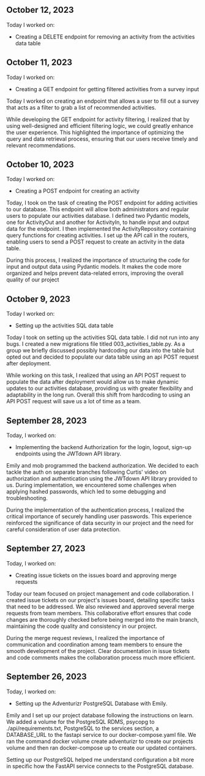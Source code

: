 <!-- In the journals, every day that you work on the project, you must make an entry in your journal after you've finished that day. At a minimum, you'll need to include the following information in each entry:

The date of the entry

A list of features/issues that you worked on and who you worked with, if applicable

A reflection on any design conversations that you had

At least one ah-ha! moment that you had during your coding, however small

Keep your journal in reverse chronological order. Always put new entries at the top. -->
## October 12, 2023

Today I worked on:

* Creating a DELETE endpoint for removing an activity from the activities data table

## October 11, 2023

Today I worked on:

* Creating a GET endpoint for getting filtered activities from a survey input

Today I worked on creating an endpoint that allows a user to fill out a survey that acts as a filter to grab a list of recommended activities.

While developing the GET endpoint for activity filtering, I realized that by using well-designed and efficient filtering logic, we could greatly enhance the user experience. This highlighted the importance of optimizing the query and data retrieval process, ensuring that our users receive timely and relevant recommendations.

## October 10, 2023

Today I worked on:

* Creating a POST endpoint for creating an activity

Today, I took on the task of creating the POST endpoint for adding activities to our database. This endpoint will allow both administrators and regular users to populate our activities database. I defined two Pydantic models, one for ActivityOut and another for ActivityIn, to handle input and output data for the endpoint. I then implemented the ActivityRepository containing query functions for creating activities. I set up the API call in the routers, enabling users to send a POST request to create an activity in the data table.

During this process, I realized the importance of structuring the code for input and output data using Pydantic models. It makes the code more organized and helps prevent data-related errors, improving the overall quality of our project

## October 9, 2023

Today I worked on:

* Setting up the activities SQL data table

Today I took on setting up the activities SQL data table. I did not run into any bugs. I created a new migrations file titled 003_activities_table.py. As a group we briefly discussed possibly hardcoding our data into the table but opted out and decided to populate our data table using an api POST request after deployment.

While working on this task, I realized that using an API POST request to populate the data after deployment would allow us to make dynamic updates to our activities database, providing us with greater flexibility and adaptability in the long run. Overall this shift from hardcoding to using an API POST request will save us a lot of time as a team.

## September 28, 2023

Today, I worked on:

* Implementing the backend Authorization for the login, logout, sign-up endpoints using the JWTdown API library.

Emily and mob programmed the backend authorization. We decided to each tackle the auth on separate branches following Curtis' video on authorization and authentication using the JWTdown API library provided to us. During implementation, we encountered some challenges when applying hashed passwords, which led to some debugging and troubleshooting.

During the implementation of the authentication process, I realized the critical importance of securely handling user passwords. This experience reinforced the significance of data security in our project and the need for careful consideration of user data protection.

## September 27, 2023

Today, I worked on:

* Creating issue tickets on the issues board and approving merge requests

Today our team focused on project management and code collaboration. I created issue tickets on our project's issues board, detailing specific tasks that need to be addressed. We also reviewed and approved several merge requests from team members. This collaborative effort ensures that code changes are thoroughly checked before being merged into the main branch, maintaining the code quality and consistency in our project.

During the merge request reviews, I realized the importance of communication and coordination among team members to ensure the smooth development of the project. Clear documentation in issue tickets and code comments makes the collaboration process much more efficient.

## September 26, 2023

Today, I worked on:

* Setting up the Adventurizr PostgreSQL Database with Emily.

Emily and I set up our project database following the instructions on learn. We added a volume for the PostgreSQL RDMS, psycopg to ./api/requirements.txt, PostgreSQL to the services section, a DATABASE_URL to the fastapi service to our docker-compose.yaml file. We ran the command docker volume create adventurizr to create our projects volume and then ran docker-compose up to create our updated containers.

Setting up our PostgreSQL helped me understand configuration a bit more in specific how the FastAPI service connects to the PostgreSQL database.
